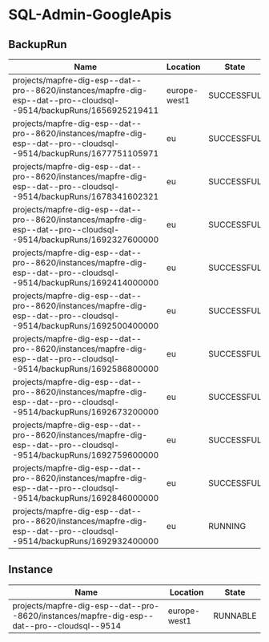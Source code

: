 # SQL-Admin-GoogleApis

## BackupRun

| Name                                                                                                                | Location     | State      |
| ------------------------------------------------------------------------------------------------------------------- | ------------ | ---------- |
| projects/mapfre-dig-esp--dat--pro--8620/instances/mapfre-dig-esp--dat--pro--cloudsql--9514/backupRuns/1656925219411 | europe-west1 | SUCCESSFUL |
| projects/mapfre-dig-esp--dat--pro--8620/instances/mapfre-dig-esp--dat--pro--cloudsql--9514/backupRuns/1677751105971 | eu           | SUCCESSFUL |
| projects/mapfre-dig-esp--dat--pro--8620/instances/mapfre-dig-esp--dat--pro--cloudsql--9514/backupRuns/1678341602321 | eu           | SUCCESSFUL |
| projects/mapfre-dig-esp--dat--pro--8620/instances/mapfre-dig-esp--dat--pro--cloudsql--9514/backupRuns/1692327600000 | eu           | SUCCESSFUL |
| projects/mapfre-dig-esp--dat--pro--8620/instances/mapfre-dig-esp--dat--pro--cloudsql--9514/backupRuns/1692414000000 | eu           | SUCCESSFUL |
| projects/mapfre-dig-esp--dat--pro--8620/instances/mapfre-dig-esp--dat--pro--cloudsql--9514/backupRuns/1692500400000 | eu           | SUCCESSFUL |
| projects/mapfre-dig-esp--dat--pro--8620/instances/mapfre-dig-esp--dat--pro--cloudsql--9514/backupRuns/1692586800000 | eu           | SUCCESSFUL |
| projects/mapfre-dig-esp--dat--pro--8620/instances/mapfre-dig-esp--dat--pro--cloudsql--9514/backupRuns/1692673200000 | eu           | SUCCESSFUL |
| projects/mapfre-dig-esp--dat--pro--8620/instances/mapfre-dig-esp--dat--pro--cloudsql--9514/backupRuns/1692759600000 | eu           | SUCCESSFUL |
| projects/mapfre-dig-esp--dat--pro--8620/instances/mapfre-dig-esp--dat--pro--cloudsql--9514/backupRuns/1692846000000 | eu           | SUCCESSFUL |
| projects/mapfre-dig-esp--dat--pro--8620/instances/mapfre-dig-esp--dat--pro--cloudsql--9514/backupRuns/1692932400000 | eu           | RUNNING    |

## Instance

| Name                                                                                       | Location     | State    |
| ------------------------------------------------------------------------------------------ | ------------ | -------- |
| projects/mapfre-dig-esp--dat--pro--8620/instances/mapfre-dig-esp--dat--pro--cloudsql--9514 | europe-west1 | RUNNABLE |